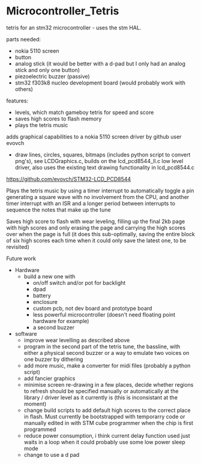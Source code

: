 # Microcontroller_Tetris

tetris for an stm32 microcontroller - uses the stm HAL.

parts needed:
- nokia 5110 screen
- button
- analog stick (it would be better with a d-pad but I only had an analog stick and only one button)
- piezoelectric buzzer (passive)
- stm32 f303k8 nucleo development board (would probably work with others)

features:
- levels, which match gameboy tetris for speed and score
- saves high scores to flash memory
- plays the tetris music

adds graphical capabilities to a nokia 5110 screen driver by github user evovch
- draw lines, circles, squares, bitmaps (includes python script to convert png's), see LCDGraphics.c, builds on the lcd_pcd8544_ll.c low level driver, also uses the existing text drawing functionality in lcd_pcd8544.c

https://github.com/evovch/STM32-LCD_PCD8544


Plays the tetris music by using a timer interrupt to automatically toggle a pin generating a square wave with no involvement from the CPU, and another timer interrupt with an ISR and a longer period between interrupts to sequence the notes that make up the tune

Saves high score to flash with wear leveling, filling up the final 2kb page with high scores and only erasing the page and carrying the high scores over when the page is full (it does this sub-optimally, saving the entire block of six high scores each time when it could only save the latest one, to be revisited)

Future work
- Hardware
  - build a new one with
    - on/off switch and/or pot for backlight
    - dpad
    - battery
    - enclosure
    - custom pcb, not dev board and prototype board
    - less powerful microcontroller (doesn't need floating point hardware for example)
    - a second buzzer
- software
  - improve wear levelling as described above
  - program in the second part of the tetris tune, the bassline, with either a physical second buzzer or a way to emulate two voices on one buzzer by dithering
  - add more music, make a converter for midi files (probably a python script)
  - add fancier graphics
  - minimise screen re-drawing in a few places, decide whether regions to refresh should be specified manually or automatically at the library / driver level as it currently is (this is inconsistant at the moment)
  - change build scripts to add default high scores to the correct place in flash. Must currently be bootstrapped with temporarry code or manually edited in with STM cube programmer when the chip is first programmed
  - reduce power consumption, i think current delay function used just waits in a loop when it could probably use some low power sleep mode 
  - change to use a d pad
